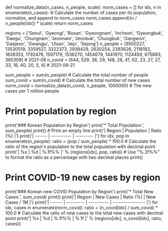 def normalize_data(n_cases, n_people, scale):
    norm_cases = []
    for idx, n in enumerate(n_cases):
        # Calculate the number of cases per its population, normalize, and append to norm_cases
        norm_cases.append((n / n_people[idx]) * scale)
    return norm_cases

regions = ['Seoul', 'Gyeongi', 'Busan', 'Gyeongnam', 'Incheon', 'Gyeongbuk', 'Daegu', 'Chungnam', 'Jeonnam', 'Jeonbuk', 'Chungbuk', 'Gangwon', 'Daejeon', 'Gwangju', 'Ulsan', 'Jeju', 'Sejong']
n_people = [9550227, 13530519, 3359527, 3322373, 2938429, 2630254, 2393626, 2118183, 1838353, 1792476, 1597179, 1536270, 1454679, 1441970, 1124459, 675883, 365309]  # 2021-08
n_covid = [644, 529, 38, 29, 148, 28, 41, 62, 23, 27, 27, 33, 16, 40, 20, 5, 4]  # 2021-09-21

sum_people = sum(n_people)  # Calculate the total number of people
sum_covid = sum(n_covid)    # Calculate the total number of new cases
norm_covid = normalize_data(n_covid, n_people, 1000000)  # The new cases per 1 million people

# Print population by region
print('### Korean Population by Region')
print('* Total Population:', sum_people)
print()  # Print an empty line
print('| Region | Population | Ratio (%) |')
print('| ------ | ---------- | --------- |')
for idx, pop in enumerate(n_people):
    ratio = (pop / sum_people) * 100.0  # Calculate the ratio of the region's population to the total population with decimal point
    print('| %s | %d | %.1f%% |' % (regions[idx], pop, ratio))  # Use "%.2f%%" to format the ratio as a percentage with two decimal places
print()

# Print COVID-19 new cases by region
print('### Korean new COVID Population by Region')
print('* Total New Cases:', sum_covid)
print()
print('| Region | New Cases | Ratio (%) | New Cases / 1M |')
print('| ------ | --------- | ---------- | ---------------- |')
for idx, cases in enumerate(norm_covid):
    ratio = (n_covid[idx] / sum_covid) * 100.0  # Calculate the ratio of new cases to the total new cases with decimal point
    print('| %s | %d | %.1f%% | %.1f |' % (regions[idx], n_covid[idx], ratio, cases))
